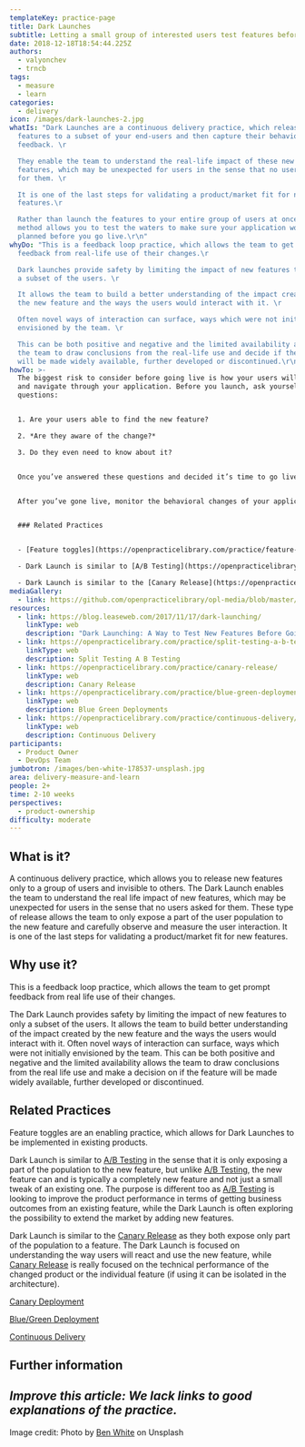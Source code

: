 ```yaml
---
templateKey: practice-page
title: Dark Launches
subtitle: Letting a small group of interested users test features before others
date: 2018-12-18T18:54:44.225Z
authors:
  - valyonchev
  - trncb
tags:
  - measure
  - learn
categories: 
  - delivery
icon: /images/dark-launches-2.jpg
whatIs: "Dark Launches are a continuous delivery practice, which releases new
  features to a subset of your end-users and then capture their behaviors and
  feedback. \r

  They enable the team to understand the real-life impact of these new
  features, which may be unexpected for users in the sense that no users asked
  for them. \r

  It is one of the last steps for validating a product/market fit for new
  features.\r

  Rather than launch the features to your entire group of users at once, this
  method allows you to test the waters to make sure your application works as
  planned before you go live.\r\n"
whyDo: "This is a feedback loop practice, which allows the team to get prompt
  feedback from real-life use of their changes.\r

  Dark launches provide safety by limiting the impact of new features to only
  a subset of the users. \r

  It allows the team to build a better understanding of the impact created by
  the new feature and the ways the users would interact with it. \r

  Often novel ways of interaction can surface, ways which were not initially
  envisioned by the team. \r

  This can be both positive and negative and the limited availability allows
  the team to draw conclusions from the real-life use and decide if the feature
  will be made widely available, further developed or discontinued.\r\n"
howTo: >-
  The biggest risk to consider before going live is how your users will react to
  and navigate through your application. Before you launch, ask yourself three
  questions: 


  1. Are your users able to find the new feature? 

  2. *Are they aware of the change?*

  3. Do they even need to know about it?


  Once you’ve answered these questions and decided it’s time to go live, it should be a walk in the park — assuming all your findings during the first steps were positive. In most cases, all you have to do to go live is simply disable the old functionality of the feature you wrote. This can either be done by removing the old code or by disabling it in the configuration.


  After you’ve gone live, monitor the behavioral changes of your application and your users to see whether the deployment was a success. If everything is going well, give yourself a pat on the back! Most of the time, though, it’s not quite that simple. You’re never 100 percent positive the application is working correctly, so you’ll want to keep the old code available or running for a few days or weeks to ensure there are no bugs that pop up.


  ### Related Practices


  - [Feature toggles](https://openpracticelibrary.com/practice/feature-toggles/) are an enabling practice, which allows for Dark Launches to be implemented in existing products. 

  - Dark Launch is similar to [A/B Testing](https://openpracticelibrary.com/practice/split-testing-a-b-testing/) in the sense that it is only exposing a part of the population to the new feature, but unlike [A/B Testing](https://openpracticelibrary.com/practice/split-testing-a-b-testing/), the new feature can and is typically a completely new feature and not just a small tweak of an existing one. Additionally, [A/B Testing](https://openpracticelibrary.com/practice/split-testing-a-b-testing/) improves the product performance in terms of getting business outcomes from an existing feature, while Dark Launches explore the possibility to extend the market by adding new features.

  - Dark Launch is similar to the [Canary Release](https://openpracticelibrary.com/practice/canary-release/) as they both expose only part of the population to a feature. The Dark Launch is focused on understanding the way users will react and use the new feature, while [Canary Release](https://openpracticelibrary.com/practice/canary-release/) is really focused on the technical performance of the changed product or the individual feature (if using it can be isolated in the architecture).
mediaGallery:
  - link: https://github.com/openpracticelibrary/opl-media/blob/master/images/dark%20launches%202.jpg?raw=true
resources:
  - link: https://blog.leaseweb.com/2017/11/17/dark-launching/
    linkType: web
    description: "Dark Launching: A Way to Test New Features Before Going Live"
  - link: https://openpracticelibrary.com/practice/split-testing-a-b-testing/
    linkType: web
    description: Split Testing A B Testing
  - link: https://openpracticelibrary.com/practice/canary-release/
    linkType: web
    description: Canary Release
  - link: https://openpracticelibrary.com/practice/blue-green-deployments/
    linkType: web
    description: Blue Green Deployments
  - link: https://openpracticelibrary.com/practice/continuous-delivery/
    linkType: web
    description: Continuous Delivery
participants:
  - Product Owner
  - DevOps Team
jumbotron: /images/ben-white-178537-unsplash.jpg
area: delivery-measure-and-learn
people: 2+
time: 2-10 weeks
perspectives:
  - product-ownership
difficulty: moderate
---
```

## What is it?

A continuous delivery practice, which allows you to release new features only to a group of users and invisible to others. The Dark Launch enables the team to understand the real life impact of new features, which may be unexpected for users in the sense that no users asked for them. These type of release allows the team to only expose a part of the user population to the new feature and carefully observe and measure the user interaction. It is one of the last steps for validating a product/market fit for new features.

## Why use it?

This is a feedback loop practice, which allows the team to get prompt feedback from real life use of their changes.

The Dark Launch provides safety by limiting the impact of new features to only a subset of the users. It allows the team to build better understanding of the impact created by the new feature and the ways the users would interact with it. Often novel ways of interaction can surface, ways which were not initially envisioned by the team. This can be both positive and negative and the limited availability allows the team to draw conclusions from the real life use and make a decision on if the feature will be made widely available, further developed or discontinued.

## Related Practices

Feature toggles are an enabling practice, which allows for Dark Launches to be implemented in existing products.

Dark Launch is similar to [A/B Testing](https://openpracticelibrary.com/practice/split-testing-a-b-testing/) in the sense that it is only exposing a part of the population to the new feature, but unlike [A/B Testing](https://openpracticelibrary.com/practice/split-testing-a-b-testing/), the new feature can and is typically a completely new feature and not just a small tweak of an existing one. The purpose is different too as [A/B Testing](https://openpracticelibrary.com/practice/split-testing-a-b-testing/) is looking to improve the product performance in terms of getting business outcomes from an existing feature, while the Dark Launch is often exploring the possibility to extend the market by adding new features.

Dark Launch is similar to the [Canary Release](https://openpracticelibrary.com/practice/canary-release/) as they both expose only part of the population to a feature. The Dark Launch is focused on understanding the way users will react and use the new feature, while [Canary Release](https://openpracticelibrary.com/practice/canary-release/) is really focused on the technical performance of the changed product or the individual feature (if using it can be isolated in the architecture).

[Canary Deployment ](https://openpracticelibrary.com/practice/canary-release/)

[Blue/Green Deployment](https://openpracticelibrary.com/practice/blue-green-deployments/)

[Continuous Delivery](https://openpracticelibrary.com/practice/continuous-delivery/)

## Further information



## _**Improve this article:** We lack links to good explanations of the practice._



Image credit: Photo by [Ben White](https://unsplash.com/photos/4Bs9kSDJsdc) on Unsplash
